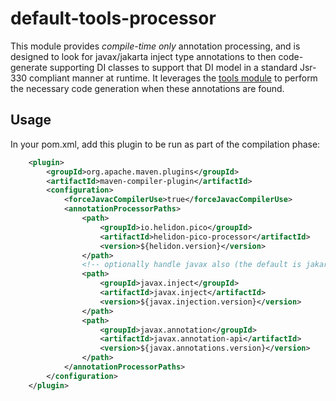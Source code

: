 # default-tools-processor

This module provides *compile-time only* annotation processing, and is designed to look for javax/jakarta inject type annotations to then code-generate supporting DI classes to support that DI model in a standard Jsr-330 compliant manner at runtime. It leverages the [tools module](../tools/README.md) to perform the necessary code generation when these annotations are found.

## Usage

In your pom.xml, add this plugin to be run as part of the compilation phase:
```pom.xml
    <plugin>
        <groupId>org.apache.maven.plugins</groupId>
        <artifactId>maven-compiler-plugin</artifactId>
        <configuration>
            <forceJavacCompilerUse>true</forceJavacCompilerUse>
            <annotationProcessorPaths>
                <path>
                    <groupId>io.helidon.pico</groupId>
                    <artifactId>helidon-pico-processor</artifactId>
                    <version>${helidon.version}</version>
                </path>
                <!-- optionally handle javax also (the default is jakarta.*) -->
                <path>
                    <groupId>javax.inject</groupId>
                    <artifactId>javax.inject</artifactId>
                    <version>${javax.injection.version}</version>
                </path>
                <path>
                    <groupId>javax.annotation</groupId>
                    <artifactId>javax.annotation-api</artifactId>
                    <version>${javax.annotations.version}</version>
                </path>
            </annotationProcessorPaths>
        </configuration>
    </plugin>
```
